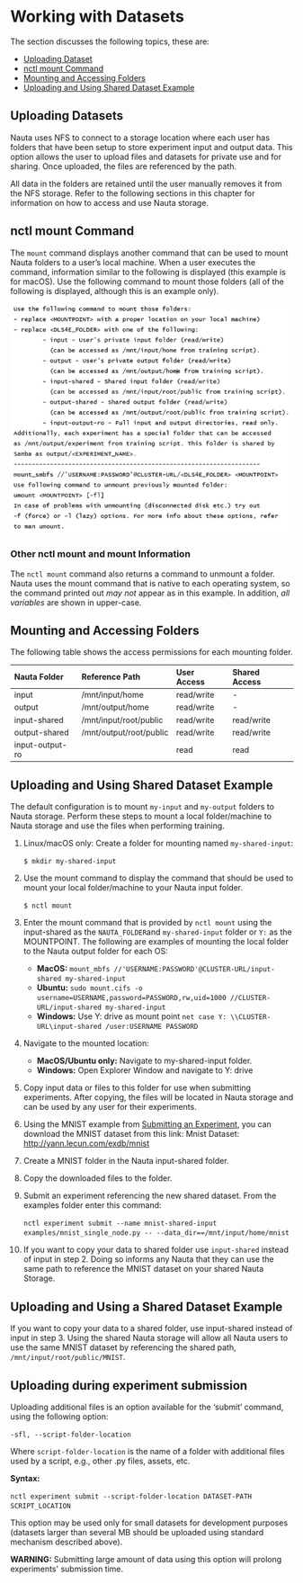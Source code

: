 # Working with Datasets

The section discusses the following topics, these are:
 - [Uploading Dataset](#uploading-datasets)  
 - [nctl mount Command](#nctl-mount-command)
 - [Mounting and Accessing Folders](#mounting-and-accessing-folders)
 - [Uploading and Using Shared Dataset Example](#uploading-and-using-shared-dataset-example)

## Uploading Datasets

Nauta uses NFS to connect to a storage location where each user 
has folders that have been setup to store experiment input and output data. This option allows the user to upload 
files and datasets for private use and for sharing. Once uploaded, the files are referenced by the  path.

All data in the folders are retained until the user manually removes it from the NFS storage. Refer to the following 
sections in this chapter for information on how to access and use Nauta storage.

## nctl mount Command

The `mount` command displays another command that can be used to mount Nauta folders to a user’s local 
machine. When a user executes the command, information similar to the following is displayed (this example is for macOS).  Use the following command to mount those folders (all of the following is displayed, although this is an example only).

![Image](images/nctl_mount_command.png)

### Other nctl mount and mount Information

The `nctl mount` command also returns a command to unmount a folder. Nauta uses the mount command that is native to each operating system, so the command printed out _may not_ appear as in this example. In addition, _all variables_ are shown in upper-case.

## Mounting and Accessing Folders

The following table shows the access permissions for each mounting folder.

| Nauta Folder | Reference Path | User Access | Shared Access
|:--- |:--- |:--- |:--- |
| input |	/mnt/input/home |	read/write	| - |
| output |	/mnt/output/home |	read/write |	- |
| input-shared	| /mnt/input/root/public	| read/write |	read/write |
| output-shared	| /mnt/output/root/public |	read/write |	read/write |
| input-output-ro | | read |	read |

## Uploading and Using Shared Dataset Example

The default configuration is to mount `my-input` and `my-output` folders to Nauta storage. Perform these steps to mount a local folder/machine to Nauta storage and use the files when performing training.

1. Linux/macOS only: Create a folder for mounting named `my-shared-input`:

   `$ mkdir my-shared-input`

2. Use the mount command to display the command that should be used to mount your local folder/machine to your Nauta input folder.

    `$ nctl mount`

3. Enter the mount command that is provided by `nctl mount` using the input-shared as the `NAUTA_FOLDER`and `my-shared-input` folder or `Y:` as the MOUNTPOINT. The following are examples of mounting the local folder to the Nauta output folder for each OS:

   * **MacOS:** `mount_mbfs //'USERNAME:PASSWORD'@CLUSTER-URL/input-shared my-shared-input`
   * **Ubuntu:** `sudo mount.cifs -o username=USERNAME,password=PASSWORD,rw,uid=1000 //CLUSTER-URL/input-shared my-shared-input`
   * **Windows:** Use Y: drive as mount point `net case Y: \\CLUSTER-URL\input-shared /user:USERNAME PASSWORD`

4.	Navigate to the mounted location:
    * **MacOS/Ubuntu only:** Navigate to my-shared-input folder.
    * **Windows:** Open Explorer Window and navigate to Y: drive
  
5.	Copy input data or files to this folder for use when submitting experiments. After copying, the files will be located 
in Nauta storage and can be used by any user for their experiments.

6.	Using the MNIST example from [Submitting an Experiment](getting_started.md#submitting-an-experiment), you can download the MNIST dataset from this link: Mnist Dataset: http://yann.lecun.com/exdb/mnist

7.	Create a MNIST folder in the Nauta input-shared folder.

8.	Copy the downloaded files to the folder.

9.	Submit an experiment referencing the new shared dataset. From the examples folder enter this command:

    `nctl experiment submit --name mnist-shared-input examples/mnist_single_node.py -- --data_dir==/mnt/input/home/mnist`

10.	If you want to copy your data to shared folder use `input-shared` instead of input in step 2. Doing so informs any Nauta that they can use the same path to reference the MNIST dataset on your shared Nauta Storage.

## Uploading and Using a Shared Dataset Example

If you want to copy your data to a shared folder, use input-shared instead of input in step 3.  Using the shared Nauta storage will allow all Nauta users to use the same MNIST dataset by referencing the shared path, `/mnt/input/root/public/MNIST`.

## Uploading during experiment submission

Uploading additional files is an option available for the ‘submit’ command, using the following option:

`-sfl, --script-folder-location`

Where `script-folder-location` is the name of a folder with additional files used by a script, e.g., other .py files, 
assets, etc.

**Syntax:**

`nctl experiment submit --script-folder-location DATASET-PATH SCRIPT_LOCATION`

This option may be used only for small datasets for development purposes (datasets larger than several MB should be uploaded
 using standard mechanism described above). 

**WARNING:** Submitting large amount of data using this option will prolong experiments' submission time.
